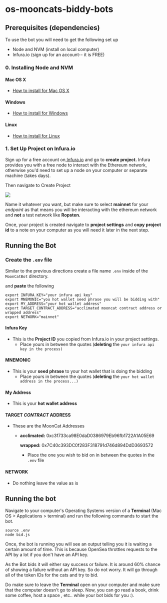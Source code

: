 # os-mooncats-biddy-bots

## Prerequisites (dependencies)

To use the bot you will need to get the following set up

* Node and NVM (install on local computer)
* Infura.io (sign up for an account-- it is FREE)

### 0. Installing Node and NVM

#### Mac OS X

* [How to install for Mac OS X]()

#### Windows

* [How to install for Windows]()

#### Linux

* [How to install for Linux]()

### 1. Set Up Project on Infura.io

Sign up for a free account on[ Infura.io](https://infura.io/) and go to **create project.** Infura provides you with a free node to interact with the Ethereum network, otherwise you'd need to set up a node on your computer or separate machine (takes days).

Then navigate to Create Project

![](/infrua_create_project.png)

Name it whatever you want, but make sure to select **mainnet** for your _endpoint_ as that means you will be interacting with the ethereum network and **not** a test network like **Ropsten.**

Once, your project is created navigate to **project settings** and **copy** **project id** to a note on your computer as you will need it later in the next step.


## Running the Bot

### Create the `.env` file

Similar to the previous directions create a file name `.env` inside of the `MoonCatBot` directory.

and **paste** the following

    export INFURA_KEY="your infura api key"
    export MNEMONIC="you hot wallet seed phrase you will be bidding with"
    export MY_ADDRESS="your hot wallet address"
    export TARGET_CONTRACT_ADDRESS="acclimated mooncat contract address or wrapped address"
    export NETWORK="mainnet" 

#### Infura Key

* This is the **Project ID** you copied from Infura.io in your project settings.
  * Place yours in between the quotes (**deleting** the `your infura api key in the process)`

#### MNEMONIC

* This is your **seed phrase** to your hot wallet that is doing the bidding
  * Place yours in between the quotes (**deleting** the `your hot wallet address in the process...)`

#### My Address

* This is your **hot wallet address**

#### TARGET _CONTRACT_ ADDRESS

* These are the MoonCat Addresses
  * **acclimated:** 0xc3f733ca98E0daD0386979Eb96fb1722A1A05E69

    **wrapped:** 0x7C40c393DC0f283F318791d746d894DdD3693572
    * Place the one you wish to bid on in between the quotes in the `.env` file

#### NETWORK

* Do nothing leave the value as is

## Running the bot

Navigate to your computer's Operating Systems version of a **Terminal** (Mac OS > Applications > terminal) and run the following commands to start the bot.

    source .env
    node bid.js

Once, the bot is running you will see an output telling you it is waiting a certain amount of time. This is because OpenSea throttles requests to the API by a lot if you don't have an API key.

As the Bot bids it will either say success or failure. It is around 60% chance of showing a failure without an API key. So do not worry. It will go through all of the token IDs for the cats and try to bid.

Do make sure to leave the **Terminal** open on your computer and make sure that the computer doesn't go to sleep. Now, you can go read a book, drink some coffee, host a space , etc.. while your bot bids for you :).